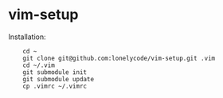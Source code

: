 vim-setup
=========

Installation:

        cd ~
        git clone git@github.com:lonelycode/vim-setup.git .vim
        cd ~/.vim
        git submodule init
        git submodule update
        cp .vimrc ~/.vimrc
